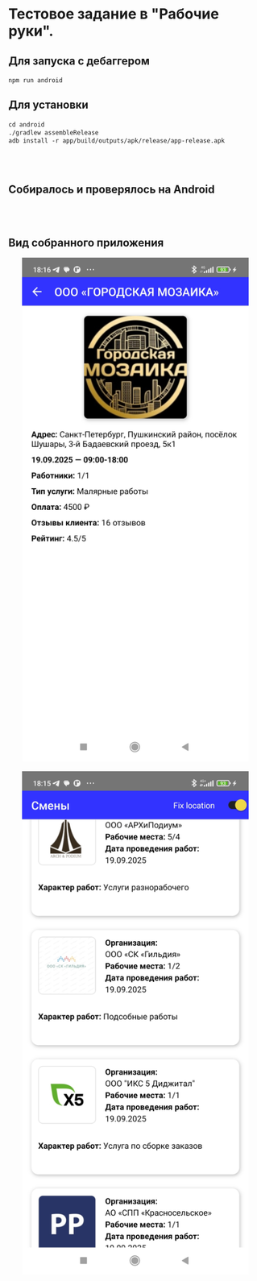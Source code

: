 # Тестовое задание в "Рабочие руки".

## Для запуска c дебаггером

```
npm run android
```

## Для установки

```
cd android
./gradlew assembleRelease
adb install -r app/build/outputs/apk/release/app-release.apk
```

<br>
<br>

## Собиралось и проверялось на Android

<br>
<br>

## Вид собранного приложения

<img src="./readme/1.jpg" width="100%" height="1000px" style="object-fit: contain; object-position: center;" />

<br>
<br>

<img src="./readme/2.jpg" width="100%" height="1000px" style="object-fit: contain; object-position: center;" />

<br>
<br>
